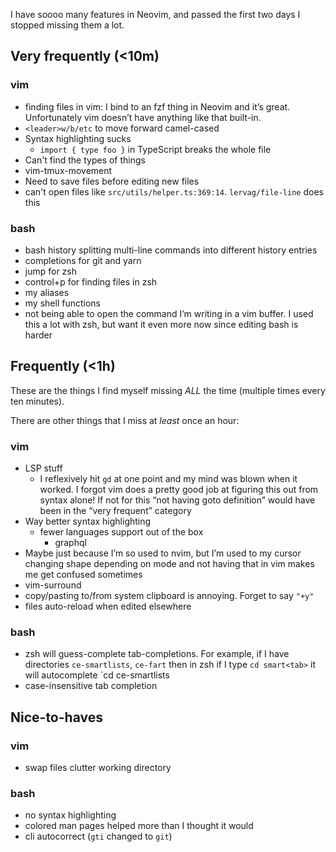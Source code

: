 I have soooo many features in Neovim, and passed the first two days I stopped missing them a lot.


## Very frequently (<10m)

### vim
- finding files in vim: I bind <c-p> to an fzf thing in Neovim and it’s great.  Unfortunately vim doesn’t have anything like that built-in.
- `<leader>w/b/etc` to move forward camel-cased
- Syntax highlighting sucks
    - `import { type foo }` in TypeScript breaks the whole file
- Can't find the types of things
- vim-tmux-movement
- Need to save files before editing new files
- can't open files like `src/utils/helper.ts:369:14`. `lervag/file-line` does this

### bash
- bash history splitting multi-line commands into different history entries
- completions for git and yarn
- jump for zsh
- control+p for finding files in zsh
- my aliases
- my shell functions
- not being able to open the command I’m writing in a vim buffer.  I used this a lot with zsh, but want it even more now since editing bash is harder

## Frequently (<1h)
These are the things I find myself missing _ALL_ the time (multiple times every ten minutes).

There are other things that I miss at _least_ once an hour:

### vim

- LSP stuff
  - I reflexively hit `gd` at one point and my mind was blown when it worked.  I forgot vim does a pretty good job at figuring this out from syntax alone!  If not for this “not having goto definition” would have been in the “very frequent” category
- Way better syntax highlighting
    - fewer languages support out of the box
        - graphql
- Maybe just because I’m so used to nvim, but I’m used to my cursor changing shape depending on mode and not having that in vim makes me get confused sometimes
- vim-surround
- copy/pasting to/from system clipboard is annoying.  Forget to say `"+y"`
- files auto-reload when edited elsewhere

### bash
- zsh will guess-complete tab-completions.  For example, if I have directories `ce-smartlists`, `ce-fart` then in zsh if I type `cd smart<tab>` it will autocomplete `cd ce-smartlists
- case-insensitive tab completion


## Nice-to-haves

### vim
- swap files clutter working directory

### bash
- no syntax highlighting
- colored man pages helped more than I thought it would
- cli autocorrect (`gti` changed to `git`)
